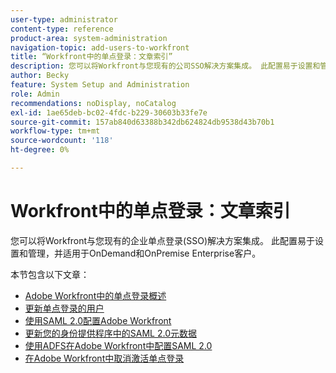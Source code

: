 ```yaml
---
user-type: administrator
content-type: reference
product-area: system-administration
navigation-topic: add-users-to-workfront
title: “Workfront中的单点登录：文章索引”
description: 您可以将Workfront与您现有的公司SSO解决方案集成。 此配置易于设置和管理，并适用于OnDemand和OnPremise Enterprise客户。
author: Becky
feature: System Setup and Administration
role: Admin
recommendations: noDisplay, noCatalog
exl-id: 1ae65deb-bc02-4fdc-b229-30603b33fe7e
source-git-commit: 157ab840d63388b342db624824db9538d43b70b1
workflow-type: tm+mt
source-wordcount: '118'
ht-degree: 0%

---
```


# Workfront中的单点登录：文章索引

<!-- Audited: 05/2024 -->

您可以将Workfront与您现有的企业单点登录(SSO)解决方案集成。 此配置易于设置和管理，并适用于OnDemand和OnPremise Enterprise客户。

本节包含以下文章：

* [Adobe Workfront中的单点登录概述](../../../administration-and-setup/add-users/single-sign-on/sso-in-workfront.md)
* [更新单点登录的用户](../../../administration-and-setup/add-users/single-sign-on/update-users-sso.md)
* [使用SAML 2.0配置Adobe Workfront](../../../administration-and-setup/add-users/single-sign-on/configure-workfront-saml-2.md)
* [更新您的身份提供程序中的SAML 2.0元数据](../../../administration-and-setup/add-users/single-sign-on/update-saml-2-metadata-ip.md)
* [使用ADFS在Adobe Workfront中配置SAML 2.0](../../../administration-and-setup/add-users/single-sign-on/configure-workfront-saml-2-adfs.md)
* [在Adobe Workfront中取消激活单点登录](../../../administration-and-setup/add-users/single-sign-on/deactivate-sso.md)
